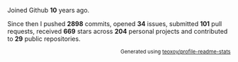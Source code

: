 Joined Github **10** years ago.

Since then I pushed **2898** commits, opened **34** issues, submitted **101** pull requests, received **669** stars across **204** personal projects and contributed to **29** public repositories.

<p align="right"><sub>Generated using <a href="https://github.com/marketplace/actions/profile-readme-stats">teoxoy/profile-readme-stats</a></sub></p>
